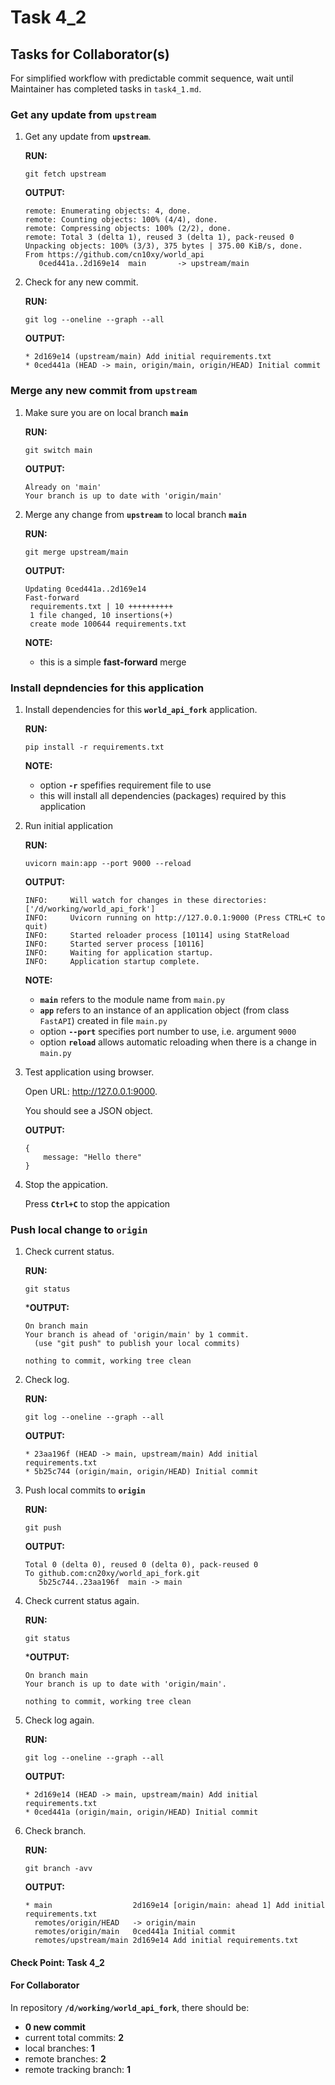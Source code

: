 # Task 4_2

## Tasks for Collaborator(s)

For simplified workflow with predictable commit sequence, wait until Maintainer has completed tasks in `task4_1.md`.

### Get any update from **`upstream`**

1. Get any update from **`upstream`**.

   **RUN:**

   ```console
   git fetch upstream
   ```

   **OUTPUT:**

   ```console
   remote: Enumerating objects: 4, done.
   remote: Counting objects: 100% (4/4), done.
   remote: Compressing objects: 100% (2/2), done.
   remote: Total 3 (delta 1), reused 3 (delta 1), pack-reused 0
   Unpacking objects: 100% (3/3), 375 bytes | 375.00 KiB/s, done.
   From https://github.com/cn10xy/world_api
      0ced441a..2d169e14  main       -> upstream/main
   ```

2. Check for any new commit.

   **RUN:**

   ```console
   git log --oneline --graph --all
   ```

   **OUTPUT:**

   ```console
   * 2d169e14 (upstream/main) Add initial requirements.txt
   * 0ced441a (HEAD -> main, origin/main, origin/HEAD) Initial commit
   ```

### Merge any new commit from **`upstream`**

1. Make sure you are on local branch **`main`**

   **RUN:**

   ```console
   git switch main
   ```

   **OUTPUT:**

   ```console
   Already on 'main'
   Your branch is up to date with 'origin/main'
   ```

2. Merge any change from **`upstream`** to local branch **`main`**

   **RUN:**

   ```console
   git merge upstream/main
   ```

   **OUTPUT:**

   ```console
   Updating 0ced441a..2d169e14
   Fast-forward
    requirements.txt | 10 ++++++++++
    1 file changed, 10 insertions(+)
    create mode 100644 requirements.txt
   ```

   **NOTE:**

   - this is a simple **fast-forward** merge

### Install depndencies for this application

1. Install dependencies for this **`world_api_fork`** application.

   **RUN:**

   ```console
   pip install -r requirements.txt
   ```

   **NOTE:**

   - option **`-r`** spefifies requirement file to use
   - this will install all dependencies (packages) required by this application

2. Run initial application

   **RUN:**

   ```console
   uvicorn main:app --port 9000 --reload
   ```

   **OUTPUT:**

   ```console
   INFO:     Will watch for changes in these directories: ['/d/working/world_api_fork']
   INFO:     Uvicorn running on http://127.0.0.1:9000 (Press CTRL+C to quit)
   INFO:     Started reloader process [10114] using StatReload
   INFO:     Started server process [10116]
   INFO:     Waiting for application startup.
   INFO:     Application startup complete.
   ```

   **NOTE:**

   - **`main`** refers to the module name from `main.py`
   - **`app`** refers to an instance of an application object (from class `FastAPI`)  created in file `main.py`
   - option **`--port`** specifies port number to use, i.e. argument `9000`
   - option **`reload`** allows automatic reloading when there is a change in `main.py`
  
3. Test application using browser.

   Open URL: <http://127.0.0.1:9000>.

   You should see a JSON object.

   **OUTPUT:**

   ```console
   {
       message: "Hello there"
   }
   ```

4. Stop the appication.

   Press **`Ctrl+C`** to stop the appication

### Push local change to **`origin`**

1. Check current status.

   **RUN:**

   ```console
   git status
   ```

   ***OUTPUT:**

   ```console
   On branch main
   Your branch is ahead of 'origin/main' by 1 commit.
     (use "git push" to publish your local commits)
   
   nothing to commit, working tree clean
   ```

2. Check log.

   **RUN:**

   ```console
   git log --oneline --graph --all
   ```

   **OUTPUT:**

   ```console
   * 23aa196f (HEAD -> main, upstream/main) Add initial requirements.txt
   * 5b25c744 (origin/main, origin/HEAD) Initial commit
   ```

3. Push local commits to **`origin`**

   **RUN:**

   ```console
   git push
   ```

   **OUTPUT:**

   ```console
   Total 0 (delta 0), reused 0 (delta 0), pack-reused 0
   To github.com:cn20xy/world_api_fork.git
      5b25c744..23aa196f  main -> main
   ```

4. Check current status again.

   **RUN:**

   ```console
   git status
   ```

   ***OUTPUT:**

   ```console
   On branch main
   Your branch is up to date with 'origin/main'.
   
   nothing to commit, working tree clean
   ```

5. Check log again.

   **RUN:**

   ```console
   git log --oneline --graph --all
   ```

   **OUTPUT:**

   ```console
   * 2d169e14 (HEAD -> main, upstream/main) Add initial requirements.txt
   * 0ced441a (origin/main, origin/HEAD) Initial commit
   ```

6. Check branch.

   **RUN:**

   ```console
   git branch -avv
   ```

   **OUTPUT:**

   ```console
   * main                  2d169e14 [origin/main: ahead 1] Add initial requirements.txt
     remotes/origin/HEAD   -> origin/main
     remotes/origin/main   0ced441a Initial commit
     remotes/upstream/main 2d169e14 Add initial requirements.txt
   ```

#### Check Point: Task 4_2

#### For Collaborator

In repository **`/d/working/world_api_fork`**, there should be:

- **0 new commit**
- current total commits: **2**
- local branches: **1**
- remote branches: **2**
- remote tracking branch: **1**

